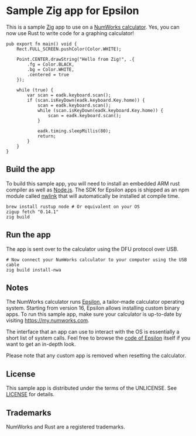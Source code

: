 <!-- README taken and modified from https://github.com/numworks/epsilon-sample-app-rust/blob/master/README.md?plain=1 -->

# Sample Zig app for Epsilon

This is a sample [Zig](https://ziglang.org/) app to use on a [NumWorks calculator](https://www.numworks.com).
Yes, you can now use Rust to write code for a graphing calculator!

```zig
pub export fn main() void {
    Rect.FULL_SCREEN.pushColor(Color.WHITE);

    Point.CENTER.drawString("Hello from Zig!", .{
        .fg = Color.BLACK,
        .bg = Color.WHITE,
        .centered = true
    });

    while (true) {
        var scan = eadk.keyboard.scan();
        if (scan.isKeyDown(eadk.keyboard.Key.home)) {
            scan = eadk.keyboard.scan();
            while (scan.isKeyDown(eadk.keyboard.Key.home)) {
                scan = eadk.keyboard.scan();
            }

            eadk.timing.sleepMillis(80);
            return;
        }
    }
}
```

## Build the app

To build this sample app, you will need to install an embedded ARM rust compiler as well as [Node.js](https://nodejs.org/en/). The SDK for Epsilon apps is shipped as an npm module called [nwlink](https://www.npmjs.com/package/nwlink) that will automatically be installed at compile time.

```shell
brew install rustup node # Or equivalent on your OS
zigup fetch "0.14.1"
zig build
```

## Run the app

The app is sent over to the calculator using the DFU protocol over USB.

```shell
# Now connect your NumWorks calculator to your computer using the USB cable
zig build install-nwa
```

## Notes

The NumWorks calculator runs [Epsilon](http://github.com/numworks/epsilon), a tailor-made calculator operating system.
Starting from version 16, Epsilon allows installing custom binary apps.
To run this sample app, make sure your calculator is up-to-date by visiting https://my.numworks.com.

The interface that an app can use to interact with the OS is essentially a short list of system calls.
Feel free to browse the [code of Epsilon](http://github.com/numworks/epsilon) itself if you want to get an in-depth look.

Please note that any custom app is removed when resetting the calculator.

## License

This sample app is distributed under the terms of the UNLICENSE. See [LICENSE](LICENSE) for details.

## Trademarks

NumWorks and Rust are a registered trademarks.